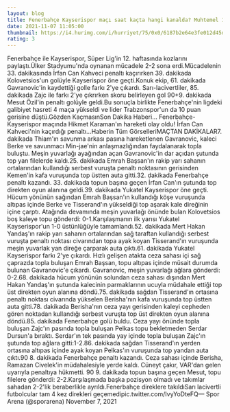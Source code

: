 ```yaml
--- 
layout: blog
title: Fenerbahçe Kayserispor maçı saat kaçta hangi kanalda? Muhtemel 11'ler
date: 2021-11-07 11:05:00
thumbnail: https://i4.hurimg.com/i/hurriyet/75/0x0/6187b2e64e3fe012d45dc156.jpg
rating: 3
---
```

Fenerbahçe ile Kayserispor, Süper Lig'in 12. haftasında kozlarını paylaştı.Ülker Stadyumu'nda oynanan mücadele 2-2 sona erdi.Mücadelenin 33. dakikasında İrfan Can Kahveci penaltı kaçırırken 39. dakikada Kolovetsios'un golüyle Kayserispor öne geçti.Konuk ekip, 61. dakikada Gavranovic'in kaydettiği golle farkı 2'ye çıkardı. Sarı-lacivertliler, 85. dakikada Zajc ile farkı 2'ye çıkrırken skoru belirleyen gol 90+9. dakikada Mesut Özil'in penaltı golüyle geldi.Bu sonuçla birlikte Fenerbahçe'nin ligdeki galibiyet hasreti 4 maça yükseldi ve lider Trabzonspor'un da 10 puan gerisine düştü.Gözden KaçmasınSon Dakika Haberi... Fenerbahçe-Kayserispor maçında Hikmet Karaman'ın hareketi olay oldu! İrfan Can Kahveci'nin kaçırdığı penaltı...Haberin Tüm GörselleriMAÇTAN DAKİKALAR7. dakikada Thiam'ın savunma arkası pasına hareketlenen Gavranovic, kaleci Berke ve savunmacı Min-jae'nin anlaşmazlığından faydalanarak topla buluştu. Meşin yuvarlağı ayağından açan Gavranovic'in dar açıdan şutunda top yan filelerde kaldı.25. dakikada Emrah Başsan'ın rakip yarı sahanın ortalarından kullandığı serbest vuruşta penaltı noktasının gerisinden Kemen'in kafa vuruşunda top üstten auta gitti.32. dakikada Fenerbahçe penaltı kazandı. 33. dakikada topun başına geçen İrfan Can'ın şutunda top direkten oyun alanına geldi.39. dakikada Yukatel Kayserispor öne geçti. Hücum yönünün sağından Emrah Başsan'ın kullandığı köşe vuruşunda altıpas içinde Berke ve Tisserand'ın yükseldiği top aşarak kale direğinin içine çarptı. Atağında devamında meşin yuvarlağı önünde bulan Kolovetsios boş kaleye topu gönderdi: 0-1.Karşılaşmanın ilk yarısı Yukatel Kayserispor'un 1-0 üstünlüğüyle tamamlandı.52. dakikada Mert Hakan Yandaş'ın rakip yarı sahanın ortalarından sağ taraftan kullandığı serbest vuruşta penaltı noktası civarından topa ayak koyan Tisserand'ın vuruşunda meşin yuvarlak yan direğe çarparak auta çıktı.61. dakikada Yukatel Kayserispor farkı 2'ye çıkardı. Hızlı gelişen atakta ceza sahası içi sağ çaprazda topla buluşan Emrah Başsan, topu altıpas içinde müsait durumda bulunan Gavranovic'e çıkardı. Gavranovic, meşin yuvarlağı ağlara gönderdi: 0-2.68. dakikada hücum yönünün solundan ceza sahası dışından Mert Hakan Yandaş'ın şutunda kalecinin parmaklarının ucuyla müdahale ettiği top üst direkten oyun alanına döndü.75. dakikada sağdan Tisserand'ın ortasına penaltı noktası civarında yükselen Berisha'nın kafa vuruşunda top üstten auta gitti.78. dakikada Berisha'nın ceza yayı gerisinden kaleyi cepheden gören noktadan kullandığı serbest vuruşta top üst direkten oyun alanına döndü.85. dakikada Fenerbahçe golü buldu. Ceza yayı önünde topla buluşan Zajc'ın pasında topla buluşan Pelkas topu bekletmeden Serdar Dursun'a bıraktı. Serdar'ın tek pasında yay içinde topla buluşan Zajc'ın şutunda top ağlara gitti:1-2.86. dakikada sağdan Tisserand'ın yerden ortasına altıpas içinde ayak koyan Pelkas'ın vuruşunda top yandan auta çıktı.90 8. dakikada Fenerbahçe penaltı kazandı. Ceza sahası içinde Berisha, Ramazan Civelek'in müdahalesiyle yerde kaldı. Cüneyt çakır, VAR'dan gelen uyarıyla penaltıya hükmetti. 90 9. dakikada topun başına geçen Mesut, topu filelere gönderdi: 2-2.Karşılaşmada başka pozisyon olmadı ve takımlar sahadan 2-2'lik beraberlikle ayrıldı.Fenerbahçe direklere takıldıSarı lacivertli futbolcular tam 4 kez direkleri geçemedipic.twitter.com/IvyYoDteFQ— Spor Arena (@sporarena) November 7, 2021